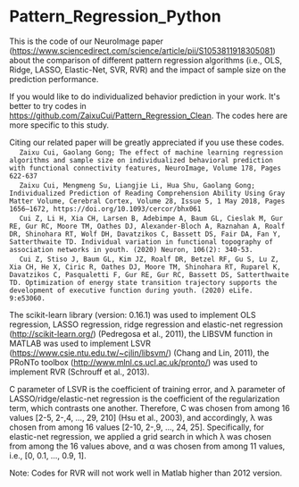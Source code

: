 # Pattern_Regression_Python

This is the code of our NeuroImage paper (https://www.sciencedirect.com/science/article/pii/S1053811918305081) about the comparison of different pattern regression algorithms (i.e., OLS, Ridge, LASSO, Elastic-Net, SVR, RVR) and the impact of sample size on the prediction performance. 

If you would like to do individualized behavior prediction in your work. It's better to try codes in https://github.com/ZaixuCui/Pattern_Regression_Clean. The codes here are more specific to this study. 

Citing our related paper will be greatly appreciated if you use these codes.
<br>&emsp; ```Zaixu Cui, Gaolang Gong; The effect of machine learning regression algorithms and sample size on individualized behavioral prediction with functional connectivity features, NeuroImage, Volume 178, Pages 622-637```
<br>&emsp; ```Zaixu Cui, Mengmeng Su, Liangjie Li, Hua Shu, Gaolang Gong; Individualized Prediction of Reading Comprehension Ability Using Gray Matter Volume, Cerebral Cortex, Volume 28, Issue 5, 1 May 2018, Pages 1656–1672, https://doi.org/10.1093/cercor/bhx061```
<br>&emsp; ```Cui Z, Li H, Xia CH, Larsen B, Adebimpe A, Baum GL, Cieslak M, Gur RE, Gur RC, Moore TM, Oathes DJ, Alexander-Bloch A, Raznahan A, Roalf DR, Shinohara RT, Wolf DH, Davatzikos C, Bassett DS, Fair DA, Fan Y, Satterthwaite TD. Individual variation in functional topography of association networks in youth. (2020) Neuron, 106(2): 340-53.```
<br>&emsp; ```Cui Z, Stiso J, Baum GL, Kim JZ, Roalf DR, Betzel RF, Gu S, Lu Z, Xia CH, He X, Ciric R, Oathes DJ, Moore TM, Shinohara RT, Ruparel K, Davatzikos C, Pasqualetti F, Gur RE, Gur RC, Bassett DS, Satterthwaite TD. Optimization of energy state transition trajectory supports the development of executive function during youth. (2020) eLife. 9:e53060. ```

The scikit-learn library (version: 0.16.1) was used to implement OLS regression, LASSO regression, ridge regression and elastic-net regression (http://scikit-learn.org/) (Pedregosa et al., 2011), the LIBSVM function in MATLAB was used to implement LSVR (https://www.csie.ntu.edu.tw/~cjlin/libsvm/) (Chang and Lin, 2011), the PRoNTo toolbox (http://www.mlnl.cs.ucl.ac.uk/pronto/) was used to implement RVR (Schrouff et al., 2013). 

C parameter of LSVR is the coefficient of training error, and λ parameter of LASSO/ridge/elastic-net regression is the coefficient of the regularization term, which contrasts one another. Therefore, C was chosen from among 16 values [2-5, 2-,4, …, 29, 210] (Hsu et al., 2003), and accordingly, λ was chosen from among 16 values [2-10, 2-,9, …, 24, 25]. Specifically, for elastic-net regression, we applied a grid search in which λ was chosen from among the 16 values above, and α was chosen from among 11 values, i.e., [0, 0.1, …, 0.9, 1].

Note: Codes for RVR will not work well in Matlab higher than 2012 version.
